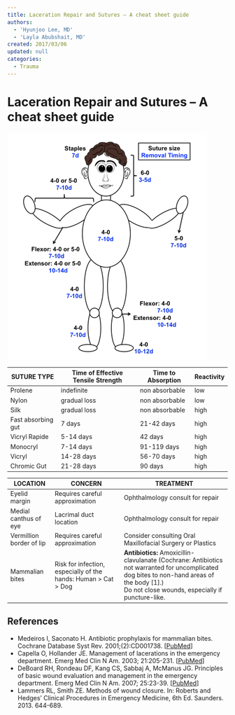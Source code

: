 ```yaml
---
title: Laceration Repair and Sutures – A cheat sheet guide
authors:
  - 'Hyunjoo Lee, MD'
  - 'Layla Abubshait, MD'
created: 2017/03/06
updated: null
categories:
  - Trauma
---
```


# Laceration Repair and Sutures – A cheat sheet guide

![](media/laceration-repair-suture-material_image-1.png)

| **SUTURE TYPE**     | **Time of Effective Tensile Strength**  |  **Time to Absorption** | **Reactivity**  |
|---------------------|-----------------------------------------|-------------------------|-----------------|
| Prolene             | indefinite                              | non absorbable          | low             |
| Nylon               | gradual loss                            | non absorbable          | low             |
| Silk                | gradual loss                            | non absorbable          | high            |
| Fast absorbing gut  | 7 days                                  | 21-42 days              | high            |
| Vicryl Rapide       | 5-14 days                               | 42 days                 | high            |
| Monocryl            | 7-14 days                               | 91-119 days             | high            |
| Vicryl              | 14-28 days                              | 56-70 days              | high            |
| Chromic Gut         | 21-28 days                              | 90 days                 | high            |

| **LOCATION**              | **CONCERN**                                                         | **TREATMENT**                                                                                                                                                                                       |
|---------------------------|---------------------------------------------------------------------|-----------------------------------------------------------------------------------------------------------------------------------------------------------------------------------------------------|
| Eyelid margin             |    Requires careful approximation                                   | Ophthalmology consult for repair                                                                                                                                                                    |
| Medial canthus of eye     |    Lacrimal duct location                                           | Ophthalmology consult for repair                                                                                                                                                                    |
| Vermillion border of lip  |    Requires careful approximation                                   | Consider consulting Oral Maxillofacial Surgery or Plastics                                                                                                                                          |
| Mammalian bites           |    Risk for infection, especially of the hands: Human > Cat > Dog   | **Antibiotics:** Amoxicillin-clavulanate (Cochrane: Antibiotics not warranted for uncomplicated dog bites to non-hand areas of the body [1].) <br>Do not close wounds, especially if puncture-like. |

## References
- Medeiros I, Saconato H. Antibiotic prophylaxis for mammalian bites. Cochrane Database Syst Rev.
2001;(2):CD001738. [[PubMed](https://www.ncbi.nlm.nih.gov/pubmed/?term=11406003)]
- Capella O, Hollander JE. Management of lacerations in the emergency department. Emerg Med
Clin N Am. 2003; 21:205-231. [[PubMed](https://www.ncbi.nlm.nih.gov/pubmed/?term=12630738)]
- DeBoard RH, Rondeau DF, Kang CS, Sabbaj A, McManus JG. Principles of basic wound evaluation
and management in the emergency department. Emerg Med Clin N Am. 2007; 25:23-39. [[PubMed](https://www.ncbi.nlm.nih.gov/pubmed/?term=17400071)]
- Lammers RL, Smith ZE. Methods of wound closure. In: Roberts and Hedges’ Clinical Procedures in
Emergency Medicine, 6th Ed. Saunders. 2013. 644-689.
